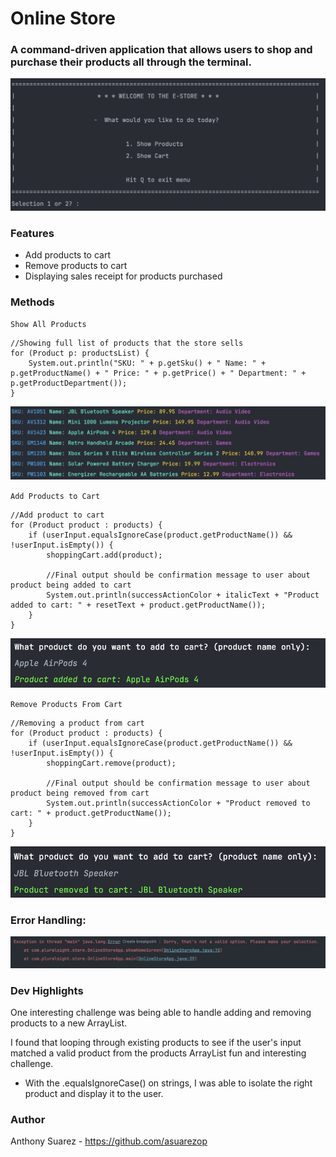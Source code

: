 # Online Store

### A command-driven application that allows users to shop and purchase their products all through the terminal.

![Online store home screen alt](src/main/resources/images/HomeScreen.png)

### Features
* Add products to cart 
* Remove products to cart
* Displaying sales receipt for products purchased

### Methods
`Show All Products`
```declarative
//Showing full list of products that the store sells
for (Product p: productsList) {
    System.out.println("SKU: " + p.getSku() + " Name: " + p.getProductName() + " Price: " + p.getPrice() + " Department: " + p.getProductDepartment());
}
```
![Show all products alt](src/main/resources/images/ShowAllProducts.png)

`Add Products to Cart`
```declarative
//Add product to cart
for (Product product : products) {
    if (userInput.equalsIgnoreCase(product.getProductName()) && !userInput.isEmpty()) {
        shoppingCart.add(product);

        //Final output should be confirmation message to user about product being added to cart
        System.out.println(successActionColor + italicText + "Product added to cart: " + resetText + product.getProductName());
    }
}
```
![Adding products to cart alt](src/main/resources/images/AddingProductToCart.png)

`Remove Products From Cart`
```declarative
//Removing a product from cart
for (Product product : products) {
    if (userInput.equalsIgnoreCase(product.getProductName()) && !userInput.isEmpty()) {
        shoppingCart.remove(product);

        //Final output should be confirmation message to user about product being removed from cart
        System.out.println(successActionColor + "Product removed to cart: " + product.getProductName());
    }
}
```
![Removing products from cart alt](src/main/resources/images/RemoveProductFromCart.png)

### Error Handling:
![Online store error message alt](src/main/resources/images/ErrorMessage.png)

### Dev Highlights
One interesting challenge was being able to handle adding and removing products to a new ArrayList.

I found that looping through existing products to see if the user's input matched a valid product from the products ArrayList fun and interesting challenge.
- With the .equalsIgnoreCase() on strings, I was able to isolate the right product and display it to the user.

### Author
Anthony Suarez - https://github.com/asuarezop